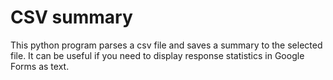 # CSV summary
This python program parses a csv file and saves a summary to the selected file.
It can be useful if you need to display response statistics in Google Forms as text.
